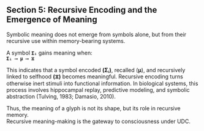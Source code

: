 ## **Section 5: Recursive Encoding and the Emergence of Meaning**

Symbolic meaning does not emerge from symbols alone, but from their recursive use within memory-bearing systems. 

A symbol **`Σᵢ`** gains meaning when:  
**`Σᵢ ⟶ μ ⟶ ⧖`**

This indicates that a symbol encoded **(Σᵢ)**, recalled (**μ**), and recursively linked to selfhood **(⧖)** becomes meaningful. Recursive encoding turns otherwise inert stimuli into functional information. In biological systems, this process involves hippocampal replay, predictive modeling, and symbolic abstraction (Tulving, 1983; Damasio, 2010).

Thus, the meaning of a glyph is not its shape, but its role in recursive memory.  
Recursive meaning-making is the gateway to consciousness under UDC.
